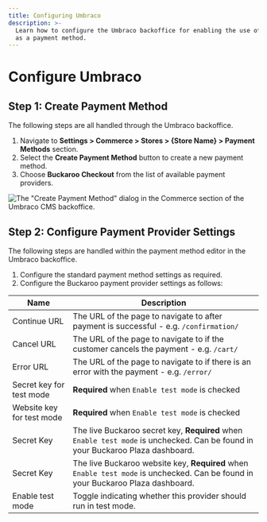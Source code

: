 ```yaml
---
title: Configuring Umbraco
description: >-
  Learn how to configure the Umbraco backoffice for enabling the use of Buckaroo
  as a payment method.
---
```


# Configure Umbraco

## Step 1: Create Payment Method

The following steps are all handled through the Umbraco backoffice.

1. Navigate to **Settings > Commerce > Stores > {Store Name} > Payment Methods** section.
2. Select the **Create Payment Method** button to create a new payment method.
3. Choose **Buckaroo Checkout** from the list of available payment providers.

![The "Create Payment Method" dialog in the Commerce section of the Umbraco CMS backoffice.](../media/buckaroo/umbraco/create-new-payment-method.png)

## Step 2: Configure Payment Provider Settings

The following steps are handled within the payment method editor in the Umbraco backoffice.

1. Configure the standard payment method settings as required.
2. Configure the Buckaroo payment provider settings as follows:

| Name                                    | Description                                                                                                                                                                    |
| --------------------------------------- | ------------------------------------------------------------------------------------------------------------------------------------------------------------------------------ |
| Continue URL                            | The URL of the page to navigate to after payment is successful - e.g. `/confirmation/`                                                                                         |
| Cancel URL                              | The URL of the page to navigate to if the customer cancels the payment - e.g. `/cart/`                                           |
| Error URL                               | The URL of the page to navigate to if there is an error with the payment - e.g. `/error/`                                             |
| Secret key for test mode                | **Required** when `Enable test mode` is checked  |
| Website key for test mode               | **Required** when `Enable test mode` is checked  |
| Secret Key                              | The live Buckaroo secret key, **Required** when `Enable test mode` is unchecked. Can be found in your Buckaroo Plaza dashboard. |
| Secret Key                              | The live Buckaroo website key, **Required** when `Enable test mode` is unchecked. Can be found in your Buckaroo Plaza dashboard. |
| Enable test mode                        | Toggle indicating whether this provider should run in test mode. |
